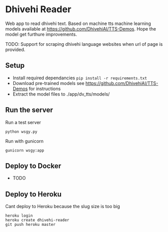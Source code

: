# Dhivehi Reader

Web app to read dhivehi text. Based on machine tts machine learning models available at https://github.com/DhivehiAI/TTS-Demos. Hope the model get furthure improvements.

TODO: Support for scraping dhivehi language websites when url of page is provided.

## Setup
* Install required dependancies `pip install -r requirements.txt`
* Download pre-trained models see https://github.com/DhivehiAI/TTS-Demos for instructions
* Extract the model files to ./app/dv_tts/models/


## Run the server
Run a test server

    python wsgy.py

Run with gunicorn

    gunicorn wsgy:app

## Deploy to Docker
* TODO

## Deploy to Heroku
Cant deploy to Heroku because the slug size is too big

    heroku login
    heroku create dhivehi-reader
    git push heroku master
    
